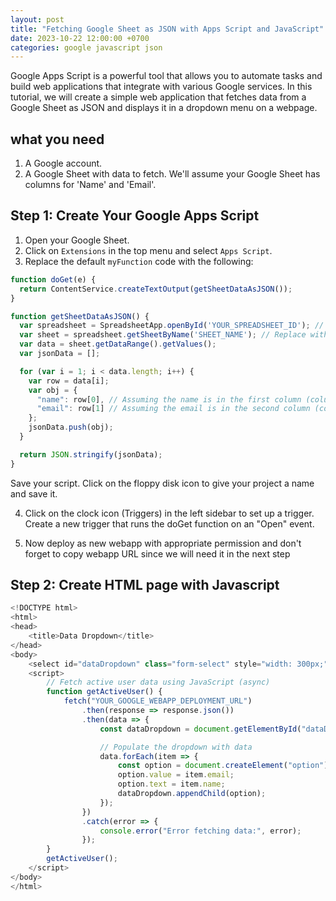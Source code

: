 ```yaml
---
layout: post
title: "Fetching Google Sheet as JSON with Apps Script and JavaScript"
date: 2023-10-22 12:00:00 +0700
categories: google javascript json
---
```


Google Apps Script is a powerful tool that allows you to automate tasks and build web applications that integrate with various Google services. In this tutorial, we will create a simple web application that fetches data from a Google Sheet as JSON and displays it in a dropdown menu on a webpage.

## what you need

1. A Google account.
2. A Google Sheet with data to fetch. We'll assume your Google Sheet has columns for 'Name' and 'Email'.

## Step 1: Create Your Google Apps Script

1. Open your Google Sheet.
2. Click on `Extensions` in the top menu and select `Apps Script`.
3. Replace the default `myFunction` code with the following:

```javascript
function doGet(e) {
  return ContentService.createTextOutput(getSheetDataAsJSON());
}

function getSheetDataAsJSON() {
  var spreadsheet = SpreadsheetApp.openById('YOUR_SPREADSHEET_ID'); // Replace with your actual spreadsheet ID
  var sheet = spreadsheet.getSheetByName('SHEET_NAME'); // Replace with the name of your target sheet
  var data = sheet.getDataRange().getValues();
  var jsonData = [];

  for (var i = 1; i < data.length; i++) {
    var row = data[i];
    var obj = {
      "name": row[0], // Assuming the name is in the first column (column A)
      "email": row[1] // Assuming the email is in the second column (column B)
    };
    jsonData.push(obj);
  }

  return JSON.stringify(jsonData);
}
```
Save your script. Click on the floppy disk icon to give your project a name and save it.

4. Click on the clock icon (Triggers) in the left sidebar to set up a trigger. Create a new trigger that runs the doGet function on an "Open" event.

5. Now deploy as new webapp with appropriate permission and don't forget to copy webapp URL since we will need it in the next step

## Step 2: Create HTML page with Javascript

```javascript
<!DOCTYPE html>
<html>
<head>
    <title>Data Dropdown</title>
</head>
<body>
    <select id="dataDropdown" class="form-select" style="width: 300px;"></select>
    <script>
        // Fetch active user data using JavaScript (async)
        function getActiveUser() {
            fetch("YOUR_GOOGLE_WEBAPP_DEPLOYMENT_URL")
                .then(response => response.json())
                .then(data => {
                    const dataDropdown = document.getElementById("dataDropdown");

                    // Populate the dropdown with data
                    data.forEach(item => {
                        const option = document.createElement("option");
                        option.value = item.email;
                        option.text = item.name;
                        dataDropdown.appendChild(option);
                    });
                })
                .catch(error => {
                    console.error("Error fetching data:", error);
                });
        }
        getActiveUser();
    </script>
</body>
</html>

```
